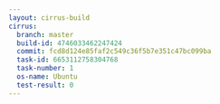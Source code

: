 ```yaml
---
layout: cirrus-build
cirrus:
  branch: master
  build-id: 4746033462247424
  commit: fcd8d124e85faf2c549c36f5b7e351c47bc099ba
  task-id: 6653112758304768
  task-number: 1
  os-name: Ubuntu
  test-result: 0
---
```

